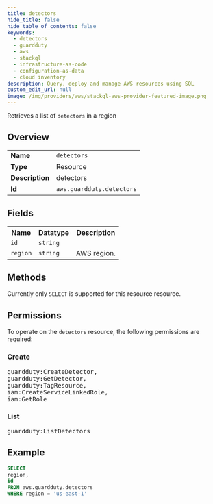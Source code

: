 ```yaml
---
title: detectors
hide_title: false
hide_table_of_contents: false
keywords:
  - detectors
  - guardduty
  - aws
  - stackql
  - infrastructure-as-code
  - configuration-as-data
  - cloud inventory
description: Query, deploy and manage AWS resources using SQL
custom_edit_url: null
image: /img/providers/aws/stackql-aws-provider-featured-image.png
---
```

Retrieves a list of <code>detectors</code> in a region

## Overview
<table><tbody>
<tr><td><b>Name</b></td><td><code>detectors</code></td></tr>
<tr><td><b>Type</b></td><td>Resource</td></tr>
<tr><td><b>Description</b></td><td>detectors</td></tr>
<tr><td><b>Id</b></td><td><code>aws.guardduty.detectors</code></td></tr>
</tbody></table>

## Fields
<table><tbody>
<tr><th>Name</th><th>Datatype</th><th>Description</th></tr>
<tr><td><code>id</code></td><td><code>string</code></td><td></td></tr>
<tr><td><code>region</code></td><td><code>string</code></td><td>AWS region.</td></tr>

</tbody></table>

## Methods
Currently only <code>SELECT</code> is supported for this resource resource.

## Permissions

To operate on the <code>detectors</code> resource, the following permissions are required:

### Create
<pre>
guardduty:CreateDetector,
guardduty:GetDetector,
guardduty:TagResource,
iam:CreateServiceLinkedRole,
iam:GetRole</pre>

### List
<pre>
guardduty:ListDetectors</pre>


## Example
```sql
SELECT
region,
id
FROM aws.guardduty.detectors
WHERE region = 'us-east-1'
```
